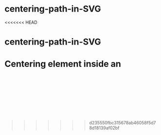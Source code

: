 # centering-path-in-SVG
<<<<<<< HEAD

# centering-path-in-SVG

Centering <path> element inside an <svg> vertically and horizontally. Useful for Icons.
=======
>>>>>>> d235550fbc315678ab46058f5d78d18139af02bf
